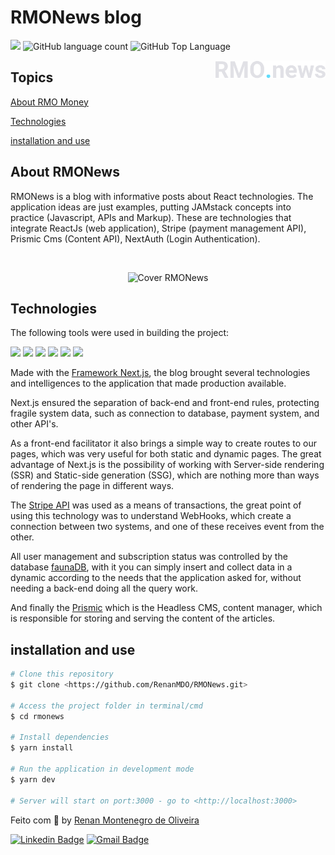 # RMONews blog

<p>
  <img src="https://img.shields.io/badge/made%20by-Renan%20MDO-black?style=flat-square">
  <img alt="GitHub language count" src="https://img.shields.io/github/languages/count/RenanMDO/RMONews?color=black&style=flat-square">
  <img alt="GitHub Top Language" src="https://img.shields.io/github/languages/top/RenanMDO/RMONews?color=black&style=flat-square">
</p>

<img align="right" src="public/images/logo.svg" width="35%" alt="RMONews">

## Topics 

[About RMO Money](#about-rmonews)

[Technologies](#technologies)

[installation and use](#installation-and-use)


## About RMONews

RMONews is a blog with informative posts about React technologies. The application ideas are just examples, putting JAMstack concepts into practice (Javascript, APIs and Markup). These are technologies that integrate ReactJs (web application), Stripe (payment management API), Prismic Cms (Content API), NextAuth (Login Authentication).

<br>

<p align="center">
  <img src="https://repository-images.githubusercontent.com/461276659/3e0c77ef-716e-432d-8125-5999e383419f" alt="Cover RMONews">
</p>

## Technologies

The following tools were used in building the project:

<div align="left">
<img src="https://img.shields.io/badge/React-20232A?style=for-the-badge&logo=react&logoColor=61DAFB" />
<img src="https://img.shields.io/badge/next.js-000000?style=for-the-badge&logo=nextdotjs&logoColor=white" />
<img src="https://img.shields.io/badge/TypeScript-007ACC?style=for-the-badge&logo=typescript&logoColor=white" /> 
<img src="https://img.shields.io/badge/JavaScript-323330?style=for-the-badge&logo=javascript&logoColor=F7DF1E" />
<img src="https://img.shields.io/badge/Stripe-626CD9?style=for-the-badge&logo=Stripe&logoColor=white" />
<img src="https://img.shields.io/badge/Prismic -%23484A7A.svg?&style=for-the-badge&logo=Prismic&logoColor=white" />
 
</div>

Made with the <a href="https://nextjs.org/">Framework Next.js</a>, the blog brought several technologies and intelligences to the application that made production available.

Next.js ensured the separation of back-end and front-end rules, protecting fragile system data, such as connection to database, payment system, and other API's.

As a front-end facilitator it also brings a simple way to create routes to our pages, which was very useful for both static and dynamic pages.
The great advantage of Next.js is the possibility of working with Server-side rendering (SSR) and Static-side generation (SSG), which are nothing more than ways of rendering the page in different ways.

The <a href="https://stripe.com/">Stripe API</a> was used as a means of transactions, the great point of using this technology was to understand WebHooks, which create a connection between two systems, and one of these receives event from the other.

All user management and subscription status was controlled by the database <a href="https://fauna.com/">faunaDB</a>, with it you can simply insert and collect data in a dynamic according to the needs that the application asked for, without needing a back-end doing all the query work.

And finally the <a href="">Prismic</a> which is the Headless CMS, content manager, which is responsible for storing and serving the content of the articles.

## installation and use

```bash
# Clone this repository 
$ git clone <https://github.com/RenanMDO/RMONews.git>

# Access the project folder in terminal/cmd
$ cd rmonews

# Install dependencies
$ yarn install

# Run the application in development mode
$ yarn dev

# Server will start on port:3000 - go to <http://localhost:3000>
```
Feito com :black_heart: by [Renan Montenegro de Oliveira](https://github.com/RenanMDO/)

[![Linkedin Badge](https://img.shields.io/badge/-Renan%20MDO-black?style=flat-square&logo=Linkedin&logoColor=white&link=https://www.linkedin.com/in/renanmdo/)](https://www.linkedin.com/in/renanmdo/) 
[![Gmail Badge](https://img.shields.io/badge/-renan.montenegro.oliveira@gmail.com-black?style=flat-square&logo=Gmail&logoColor=white&link=mailto:renan.montenegro.oliveira@gmail.com)](mailto:renan.montenegro.oliveira@gmail.com)
